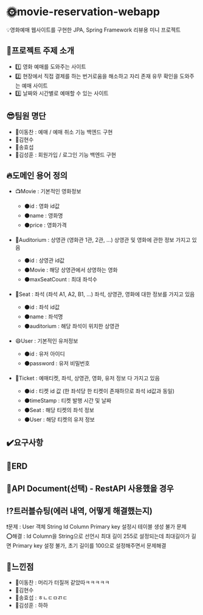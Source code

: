 # :sun_with_face:movie-reservation-webapp
:bulb:영화예매 웹사이트를 구현한 JPA, Spring Framework 리뷰용 미니 프로젝트

## :movie_camera:프로젝트 주제 소개
- :one: 영화 예매를 도와주는 사이트
- :two: 현장에서 직접 결제를 하는 번거로움을 해소하고 자리 존재 유무 확인을 도와주는 예매 사이트
- :three: 날짜와 시간별로 예매할 수 있는 사이트

## :sunglasses:팀원 명단
- :man:이동찬 : 예매 / 예매 취소 기능 백엔드 구현
- :man:김현수
- :man:송효섭
- :man:김성훈 : 회원가입 / 로그인 기능 백엔드 구현

## :fire:도메인 용어 정의
- :tv:Movie : 기본적인 영화정보
	- :black_circle:id : 영화 id값
  - :black_circle:name : 영화명
  - :black_circle:price : 영화가격

- :cinema:Auditorium : 상영관 (영화관 1관, 2관, ...) 상영관 및 영화에 관한 정보 가지고 있음
	- :black_circle:id : 상영관 id값
  - :black_circle:Movie : 해당 상영관에서 상영하는 영화
  - :black_circle:maxSeatCount : 최대 좌석수

- :seat:Seat : 좌석 (좌석 A1, A2, B1, ...) 좌석, 상영관, 영화에 대한 정보를 가지고 있음
	- :black_circle:id : 좌석 id값
  - :black_circle:name : 좌석명
  - :black_circle:auditorium : 해당 좌석이 위치한 상영관

- :smile:User : 기본적인 유저정보
	- :black_circle:id : 유저 아이디
  - :black_circle:password : 유저 비밀번호

- :ticket:Ticket : 예매티켓, 좌석, 상영관, 영화, 유저 정보 다 가지고 있음
	- :black_circle:id : 티켓 id 값 (한 좌석당 한 티켓이 존재하므로 좌석 id값과 동일)
  - :black_circle:timeStamp : 티켓 발행 시간 및 날짜
  - :black_circle:Seat : 해당 티켓의 좌석 정보
  - :black_circle:User : 해당 티켓의 유저 정보

## :heavy_check_mark:요구사항


## :pencil:ERD


## :book:API Document(선택) - RestAPI 사용했을 경우

## :interrobang:트러블슈팅(에러 내역, 어떻게 해결했는지)
:heavy_exclamation_mark:문제 : User 객체 String Id Column Primary key 설정시 테이블 생성 불가 문제 <br>
:o:해결 : Id Column을 String으로 선언시 최대 길이 255로 설정되는데 최대길이가 길면 Primary key 설정 불가, 초기 길이를 100으로 설정해주면서 문제해결


## :rainbow:느낀점
- :man:이동찬 : 머리가 터질꺼 같았따ㅋㅋㅋㅋㅋ
- :man:김현수
- :man:송효섭 : ㅎㄴㄷㅁㄺㄷ
- :man:김성훈 : 하하
